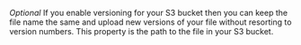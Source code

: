 *Optional* If you enable versioning for your S3 bucket then
you can keep the file name the same and upload new versions of your file
without resorting to version numbers. This property is the path to the file
in your S3 bucket.